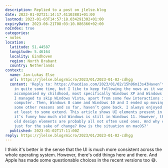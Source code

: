 ```yaml
---
description: Replied to a post on jlelse.blog
date: 2023-01-02T21:14:17.41103881+01:00
lastmod: 2023-01-03T14:57:18.034291302+01:00
expiryDate: 2023-06-21T08:03:10.086366+02:00
noIndex: true
categories:
- notes
location:
  latitude: 51.44587
  longitude: 5.46164
  locality: Eindhoven
  region: North Brabant
  country: Netherlands
context:
  name: Jan-Lukas Else
  url: https://jlelse.blog/micro/2023/01/2023-01-02-cdhgg
  content: 'Reply to: https://hacdias.com/2023/01/02/15h06m13s43Haven’t used Windows
    in quite some time, but I like to keep following the news as it was the OS that
    accompanied my childhood, most specifically Windows XP and Windows 7. Somehow
    I managed to skip Windows Vista, apart from some few interactions in someone else’s
    computer. Then, Windows 8 came and Windows 10 and I ended up moving to macOS for
    some other reasons and so far, haven’t gone back. I always enjoyed Window UI,
    at least to some extend. This article shows UI elements present in Windows …Yeah,
    it’s funny how much old Windows is still in Windows 11. However, the parts with
    old design elements are probably all not often used ones. And why change something
    just for the sake of change? How is the situation on macOS?'
  published: 2023-01-02T17:11:00Z
reply: https://jlelse.blog/micro/2023/01/2023-01-02-cdhgg
---
```


I think it's better in the sense that the UI is much more consistent across the whole operating system. However, there's odd things here and there. And Apple has made some questionable choices in the recent versions too 😅.
